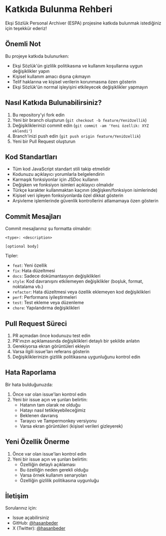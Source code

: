 # Katkıda Bulunma Rehberi

Ekşi Sözlük Personal Archiver (ESPA) projesine katkıda bulunmak istediğiniz için teşekkür ederiz! 

## Önemli Not

Bu projeye katkıda bulunurken:
- Ekşi Sözlük'ün gizlilik politikasına ve kullanım koşullarına uygun değişiklikler yapın
- Kişisel kullanım amacı dışına çıkmayın
- Telif haklarına ve kişisel verilerin korunmasına özen gösterin
- Ekşi Sözlük'ün normal işleyişini etkileyecek değişiklikler yapmayın

## Nasıl Katkıda Bulunabilirsiniz?

1. Bu repository'yi fork edin
2. Yeni bir branch oluşturun (`git checkout -b feature/YeniOzellik`)
3. Değişikliklerinizi commit edin (`git commit -am 'Yeni özellik: XYZ eklendi'`)
4. Branch'inizi push edin (`git push origin feature/YeniOzellik`)
5. Yeni bir Pull Request oluşturun

## Kod Standartları

- Tüm kod JavaScript standart stili takip etmelidir
- Kodunuzu açıklayıcı yorumlarla belgelendirin
- Karmaşık fonksiyonlar için JSDoc kullanın
- Değişken ve fonksiyon isimleri açıklayıcı olmalıdır
- Türkçe karakter kullanmaktan kaçının (değişken/fonksiyon isimlerinde)
- Kişisel veri işleyen fonksiyonlarda özel dikkat gösterin
- Arşivleme işlemlerinde güvenlik kontrollerini atlamamaya özen gösterin

## Commit Mesajları

Commit mesajlarınız şu formatta olmalıdır:

```
<type>: <description>

[optional body]
```

Tipler:
- `feat`: Yeni özellik
- `fix`: Hata düzeltmesi
- `docs`: Sadece dokümantasyon değişiklikleri
- `style`: Kod davranışını etkilemeyen değişiklikler (boşluk, format, noktalama vb.)
- `refactor`: Hata düzeltmesi veya özellik eklemeyen kod değişiklikleri
- `perf`: Performans iyileştirmeleri
- `test`: Test ekleme veya düzenleme
- `chore`: Yapılandırma değişiklikleri

## Pull Request Süreci

1. PR açmadan önce kodunuzu test edin
2. PR'ınızın açıklamasında değişiklikleri detaylı bir şekilde anlatın
3. Gerekiyorsa ekran görüntüleri ekleyin
4. Varsa ilgili issue'ları referans gösterin
5. Değişikliklerinizin gizlilik politikasına uygunluğunu kontrol edin

## Hata Raporlama

Bir hata bulduğunuzda:

1. Önce var olan issue'ları kontrol edin
2. Yeni bir issue açın ve şunları belirtin:
   - Hatanın tam olarak ne olduğu
   - Hatayı nasıl tetikleyebileceğimiz
   - Beklenen davranış
   - Tarayıcı ve Tampermonkey versiyonu
   - Varsa ekran görüntüleri (kişisel verileri gizleyerek)

## Yeni Özellik Önerme

1. Önce var olan issue'ları kontrol edin
2. Yeni bir issue açın ve şunları belirtin:
   - Özelliğin detaylı açıklaması
   - Bu özelliğin neden gerekli olduğu
   - Varsa örnek kullanım senaryoları
   - Özelliğin gizlilik politikasına uygunluğu

## İletişim

Sorularınız için:
- Issue açabilirsiniz
- GitHub: [@hasanbeder](https://github.com/hasanbeder)
- X (Twitter): [@hasanbeder](https://x.com/hasanbeder)
